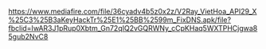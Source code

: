 https://www.mediafire.com/file/36cyadv4b5z0x2z/V2Ray_VietHoa_API29_X%25C3%25B3aKeyHackTr%25E1%25BB%2599m_FixDNS.apk/file?fbclid=IwAR3J1pRup0Xbtm_Gn72qIQ2vGQRWNy_cCpKHaq5WXTPHCjgwa85gub2NvC8
